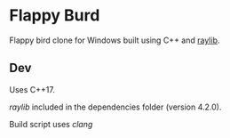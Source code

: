 # Flappy Burd

Flappy bird clone for Windows built using C++ and [raylib](https://www.raylib.com/).

## Dev

Uses C++17.

*raylib* included in the dependencies folder (version 4.2.0).

Build script uses *clang*